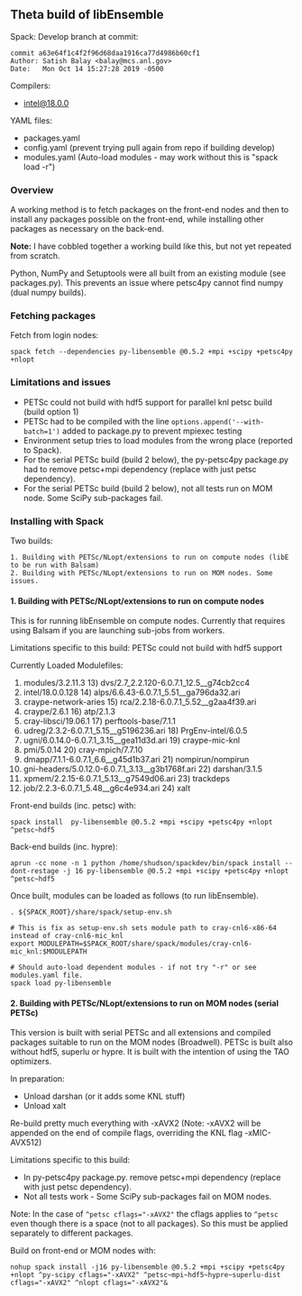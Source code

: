 ## Theta build of libEnsemble

Spack: Develop branch at commit:

    commit a63e64f1c4f2f96d68daa1916ca77d4986b60cf1
    Author: Satish Balay <balay@mcs.anl.gov>
    Date:   Mon Oct 14 15:27:28 2019 -0500

Compilers:
* intel@18.0.0

YAML files:
* packages.yaml
* config.yaml (prevent trying pull again from repo if building develop)
* modules.yaml (Auto-load modules - may work without this is "spack load -r")

### Overview

A working method is to fetch packages on the front-end nodes and then to install any packages possible on the front-end, while installing other packages as necessary on the back-end.

**Note:** I have cobbled together a working build like this, but not yet repeated from scratch.

Python, NumPy and Setuptools were all built from an existing module (see packages.py). This prevents an issue where petsc4py cannot find numpy (dual numpy builds).


### Fetching packages

Fetch from login nodes:

    spack fetch --dependencies py-libensemble @0.5.2 +mpi +scipy +petsc4py +nlopt


### Limitations and issues

* PETSc could not build with hdf5 support for parallel knl petsc build (build option 1)
* PETSc had to be compiled with the line `options.append('--with-batch=1')` added to package.py to prevent mpiexec testing
* Environment setup tries to load modules from the wrong place (reported to Spack).
* For the serial PETSc build (build 2 below), the py-petsc4py package.py had to remove petsc+mpi dependency (replace with just petsc dependency).
* For the serial PETSc build (build 2 below), not all tests run on MOM node. Some SciPy sub-packages fail.


### Installing with Spack

Two builds:

    1. Building with PETSc/NLopt/extensions to run on compute nodes (libE to be run with Balsam)
    2. Building with PETSc/NLopt/extensions to run on MOM nodes. Some issues.


#### 1. Building with PETSc/NLopt/extensions to run on compute nodes

This is for running libEnsemble on compute nodes. Currently that requires using Balsam if you
are launching sub-jobs from workers.

Limitations specific to this build:
PETSc could not build with hdf5 support

Currently Loaded Modulefiles:
  1) modules/3.2.11.3                                 13) dvs/2.7_2.2.120-6.0.7.1_12.5__g74cb2cc4
  2) intel/18.0.0.128                                 14) alps/6.6.43-6.0.7.1_5.51__ga796da32.ari
  3) craype-network-aries                             15) rca/2.2.18-6.0.7.1_5.52__g2aa4f39.ari
  4) craype/2.6.1                                     16) atp/2.1.3
  5) cray-libsci/19.06.1                              17) perftools-base/7.1.1
  6) udreg/2.3.2-6.0.7.1_5.15__g5196236.ari           18) PrgEnv-intel/6.0.5
  7) ugni/6.0.14.0-6.0.7.1_3.15__gea11d3d.ari         19) craype-mic-knl
  8) pmi/5.0.14                                       20) cray-mpich/7.7.10
  9) dmapp/7.1.1-6.0.7.1_6.6__g45d1b37.ari            21) nompirun/nompirun
 10) gni-headers/5.0.12.0-6.0.7.1_3.13__g3b1768f.ari  22) darshan/3.1.5
 11) xpmem/2.2.15-6.0.7.1_5.13__g7549d06.ari          23) trackdeps
 12) job/2.2.3-6.0.7.1_5.48__g6c4e934.ari             24) xalt


Front-end builds (inc. petsc) with:

    spack install  py-libensemble @0.5.2 +mpi +scipy +petsc4py +nlopt ^petsc~hdf5

Back-end builds (inc. hypre):

    aprun -cc none -n 1 python /home/shudson/spackdev/bin/spack install --dont-restage -j 16 py-libensemble @0.5.2 +mpi +scipy +petsc4py +nlopt ^petsc~hdf5

Once built, modules can be loaded as follows (to run libEnsemble).

    . ${SPACK_ROOT}/share/spack/setup-env.sh

    # This is fix as setup-env.sh sets module path to cray-cnl6-x86-64 instead of cray-cnl6-mic_knl
    export MODULEPATH=$SPACK_ROOT/share/spack/modules/cray-cnl6-mic_knl:$MODULEPATH

    # Should auto-load dependent modules - if not try "-r" or see modules.yaml file.
    spack load py-libensemble


#### 2. Building with PETSc/NLopt/extensions to run on MOM nodes (serial PETSc)

This version is built with serial PETSc and all extensions and compiled packages suitable to run
on the MOM nodes (Broadwell). PETSc is built also without hdf5, superlu or hypre. It is built with
the intention of using the TAO optimizers.

In preparation:
* Unload darshan (or it adds some KNL stuff)
* Unload xalt

Re-build pretty much everything with -xAVX2 (Note: -xAVX2 will be appended on the end of
compile flags, overriding the KNL flag -xMIC-AVX512)

Limitations specific to this build:
* In py-petsc4py package.py. remove petsc+mpi dependency (replace with just petsc dependency).
* Not all tests work - Some SciPy sub-packages fail on MOM nodes.

Note: In the case of `^petsc cflags="-xAVX2"` the cflags applies to `^petsc` even though there is 
a space (not to all packages). So this must be applied separately to different packages.

Build on front-end or MOM nodes with:

    nohup spack install -j16 py-libensemble @0.5.2 +mpi +scipy +petsc4py +nlopt ^py-scipy cflags="-xAVX2" ^petsc~mpi~hdf5~hypre~superlu-dist cflags="-xAVX2" ^nlopt cflags="-xAVX2"&
